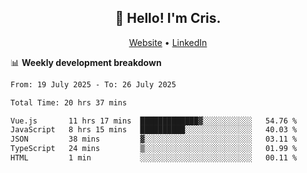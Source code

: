 
<h2 align="center">👋 Hello! I'm Cris.</h2>
<p align="center">
  <a href="https://www.criscunas.dev">Website</a> •
  <a href="https://www.linkedin.com/in/cristophercunas/">LinkedIn</a> 
</p>


📊 **Weekly development breakdown**
<!--START_SECTION:waka-->

```txt
From: 19 July 2025 - To: 26 July 2025

Total Time: 20 hrs 37 mins

Vue.js       11 hrs 17 mins  █████████████▓░░░░░░░░░░░   54.76 %
JavaScript   8 hrs 15 mins   ██████████░░░░░░░░░░░░░░░   40.03 %
JSON         38 mins         ▓░░░░░░░░░░░░░░░░░░░░░░░░   03.11 %
TypeScript   24 mins         ▒░░░░░░░░░░░░░░░░░░░░░░░░   01.99 %
HTML         1 min           ░░░░░░░░░░░░░░░░░░░░░░░░░   00.11 %
```

<!--END_SECTION:waka-->
